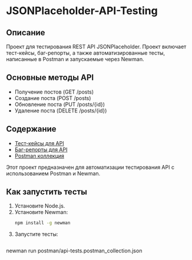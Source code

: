 # JSONPlaceholder-API-Testing

## Описание
Проект для тестирования REST API JSONPlaceholder. Проект включает тест-кейсы, баг-репорты, а также автоматизированные тесты, написанные в Postman и запускаемые через Newman.

## Основные методы API
- Получение постов (GET /posts)
- Создание поста (POST /posts)
- Обновление поста (PUT /posts/{id})
- Удаление поста (DELETE /posts/{id})

## Содержание
- [Тест-кейсы для API](api-test-cases.md)
- [Баг-репорты для API](api-bug-reports.md)
- [Postman коллекция](postman-collection.json)


Этот проект предназначен для автоматизации тестирования API с использованием Postman и Newman.

## Как запустить тесты

1. Установите Node.js.
2. Установите Newman:
   ```bash
   npm install -g newman
   
3. Запустите тесты:
   ```json
newman run postman/api-tests.postman_collection.json